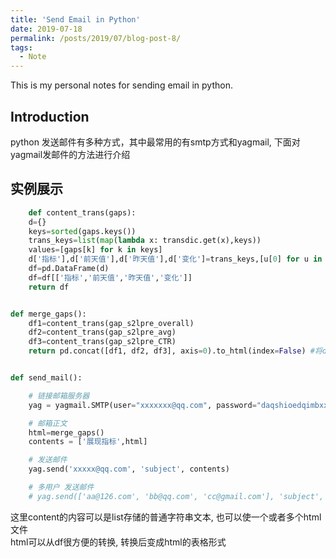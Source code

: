 ```yaml
---
title: 'Send Email in Python'
date: 2019-07-18
permalink: /posts/2019/07/blog-post-8/
tags:
  - Note
---
```


This is my personal notes for sending email in python.


Introduction
------
python 发送邮件有多种方式，其中最常用的有smtp方式和yagmail, 下面对yagmail发邮件的方法进行介绍  



实例展示
------

```python
    def content_trans(gaps):
    d={}
    keys=sorted(gaps.keys())
    trans_keys=list(map(lambda x: transdic.get(x),keys))
    values=[gaps[k] for k in keys]
    d['指标'],d['前天值'],d['昨天值'],d['变化']=trans_keys,[u[0] for u in values],[u[1] for u in values],[u[2] for u in values]
    df=pd.DataFrame(d)
    df=df[['指标','前天值','昨天值','变化']]
    return df


def merge_gaps():
    df1=content_trans(gap_s2lpre_overall)
    df2=content_trans(gap_s2lpre_avg)
    df3=content_trans(gap_s2lpre_CTR)
    return pd.concat([df1, df2, df3], axis=0).to_html(index=False) #将df转成html


def send_mail():

    # 链接邮箱服务器
    yag = yagmail.SMTP(user="xxxxxxx@qq.com", password="daqshioedqimbxxx", host='smtp.qq.com') #注意这里的password不是QQ密码，而是开启smpt服务后获得的授权码

    # 邮箱正文
    html=merge_gaps()
    contents = ['展现指标',html]

    # 发送邮件
    yag.send('xxxxx@qq.com', 'subject', contents)

    # 多用户 发送邮件
    # yag.send(['aa@126.com', 'bb@qq.com', 'cc@gmail.com'], 'subject', contents)

```  
这里content的内容可以是list存储的普通字符串文本, 也可以使一个或者多个html文件  
html可以从df很方便的转换, 转换后变成html的表格形式